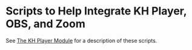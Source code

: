 # Scripts to Help Integrate KH Player, OBS, and Zoom

See [The KH Player Module](../docs/subapp-khplayer.md) for
a description of these scripts.

